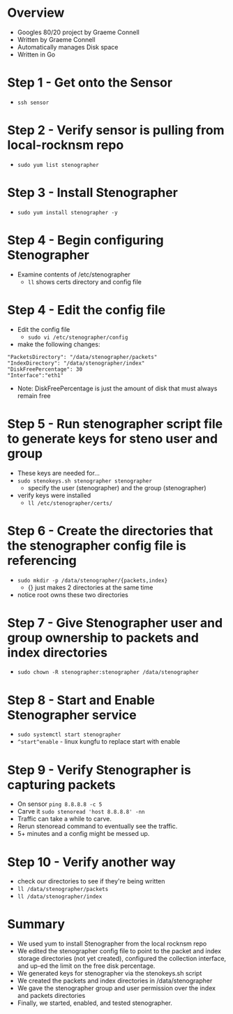 
# Overview 
- Googles 80/20 project by Graeme Connell
- Written by Graeme Connell 
- Automatically manages Disk space
- Written in Go

# Step 1 - Get onto the Sensor
- `ssh sensor`

# Step 2 - Verify sensor is pulling from local-rocknsm repo
- `sudo yum list stenographer`

# Step 3 - Install Stenographer
- `sudo yum install stenographer -y`

# Step 4 - Begin configuring Stenographer
- Examine contents of /etc/stenographer
  - `ll` shows certs directory and config file



# Step 4 - Edit the config file 
- Edit the config file
  - `sudo vi /etc/stenographer/config`
- make the following changes:
```
"PacketsDirectory": "/data/stenographer/packets"
"IndexDirectory": "/data/stenographer/index"
"DiskFreePercentage": 30 
"Interface":"eth1"
```
- Note: DiskFreePercentage is just the amount of disk that must always remain free


# Step 5 - Run stenographer script file to generate keys for steno user and group
- These keys are needed for...
- `sudo stenokeys.sh stenographer stenographer`
  - specify the user (stenographer) and the group (stenographer)
- verify keys were installed
  - `ll /etc/stenographer/certs/`

# Step 6 - Create the directories that the stenographer config file is referencing
- `sudo mkdir -p /data/stenographer/{packets,index}`
  - {} just makes 2 directories at the same time
- notice root owns these two directories

# Step 7 - Give Stenographer user and group ownership to packets and index directories
- `sudo chown -R stenographer:stenographer /data/stenographer`

# Step 8 - Start and Enable Stenographer service
- `sudo systemctl start stenographer`
- `^start^enable` - linux kungfu to replace start with enable

# Step 9 - Verify Stenographer is capturing packets
- On sensor `ping 8.8.8.8 -c 5`
- Carve it `sudo stenoread 'host 8.8.8.8' -nn`
- Traffic can take a while to carve. 
- Rerun stenoread command to eventually see the traffic. 
- 5+ minutes and a config might be messed up. 


# Step 10 - Verify another way
- check our directories to see if they're being written
- `ll /data/stenographer/packets`
- `ll /data/stenographer/index`


# Summary
- We used yum to install Stenographer from the local rocknsm repo
- We edited the stenographer config file to point to the packet and index storage directories (not yet created), configured the collection interface, and up-ed the limit on the free disk percentage. 
- We generated keys for stenographer via the stenokeys.sh script
- We created the packets and index directories in /data/stenographer
- We gave the stenographer group and user permission over the index and packets directories
- Finally, we started, enabled, and tested stenographer. 


